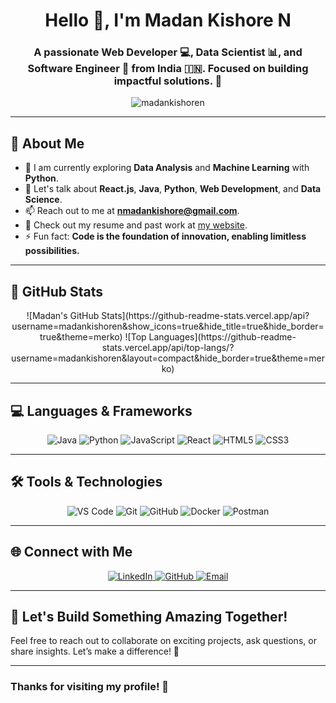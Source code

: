 <h1 align="center">Hello 👋, I'm Madan Kishore N</h1>
<h3 align="center">A passionate Web Developer 💻, Data Scientist 📊, and Software Engineer 🔧 from India 🇮🇳. Focused on building impactful solutions. 🚀</h3>

<p align="center">
  <img src="https://komarev.com/ghpvc/?username=madankishoren&label=Profile%20views&color=0c62ff&style=for-the-badge" alt="madankishoren" />
</p>

---

## 🚀 About Me
- 🌱 I am currently exploring **Data Analysis** and **Machine Learning** with **Python**.
- 💬 Let's talk about **React.js**, **Java**, **Python**, **Web Development**, and **Data Science**.
- 📫 Reach out to me at **nmadankishore@gmail.com**.
- 📄 Check out my resume and past work at [my website](https://madankishorecv.tiiny.site/).
- ⚡ Fun fact: **Code is the foundation of innovation, enabling limitless possibilities.**

---

## 💼 GitHub Stats
<p align="center">
  ![Madan's GitHub Stats](https://github-readme-stats.vercel.app/api?username=madankishoren&show_icons=true&hide_title=true&hide_border=true&theme=merko)
  ![Top Languages](https://github-readme-stats.vercel.app/api/top-langs/?username=madankishoren&layout=compact&hide_border=true&theme=merko)
</p>

---

## 💻 Languages & Frameworks
<p align="center">
  <img src="https://img.shields.io/badge/Java-ED8B00?style=for-the-badge&logo=java&logoColor=white" alt="Java">
  <img src="https://img.shields.io/badge/Python-3776AB?style=for-the-badge&logo=python&logoColor=white" alt="Python">
  <img src="https://img.shields.io/badge/JavaScript-F7DF1E?style=for-the-badge&logo=javascript&logoColor=black" alt="JavaScript">
  <img src="https://img.shields.io/badge/React-61DAFB?style=for-the-badge&logo=react&logoColor=black" alt="React">
  <img src="https://img.shields.io/badge/HTML5-E34F26?style=for-the-badge&logo=html5&logoColor=white" alt="HTML5">
  <img src="https://img.shields.io/badge/CSS3-1572B6?style=for-the-badge&logo=css3&logoColor=white" alt="CSS3">
</p>

---

## 🛠️ Tools & Technologies
<p align="center">
  <img src="https://img.shields.io/badge/VS%20Code-0078d4?style=for-the-badge&logo=visual%20studio%20code&logoColor=white" alt="VS Code">
  <img src="https://img.shields.io/badge/Git-F05032?style=for-the-badge&logo=git&logoColor=white" alt="Git">
  <img src="https://img.shields.io/badge/GitHub-181717?style=for-the-badge&logo=github&logoColor=white" alt="GitHub">
  <img src="https://img.shields.io/badge/Docker-2496ED?style=for-the-badge&logo=docker&logoColor=white" alt="Docker">
  <img src="https://img.shields.io/badge/Postman-FF6C37?style=for-the-badge&logo=postman&logoColor=white" alt="Postman">
</p>

---

## 🌐 Connect with Me
<p align="center">
  <a href="https://www.linkedin.com/in/madankishore/" target="_blank">
    <img src="https://img.shields.io/badge/LinkedIn-0077B5?style=for-the-badge&logo=linkedin&logoColor=white" alt="LinkedIn">
  </a>
  <a href="https://github.com/madankishoren" target="_blank">
    <img src="https://img.shields.io/badge/GitHub-181717?style=for-the-badge&logo=github&logoColor=white" alt="GitHub">
  </a>
  <a href="mailto:nmadankishore@gmail.com" target="_blank">
    <img src="https://img.shields.io/badge/Email-D14836?style=for-the-badge&logo=gmail&logoColor=white" alt="Email">
  </a>
</p>

---

## 🎯 Let's Build Something Amazing Together!
Feel free to reach out to collaborate on exciting projects, ask questions, or share insights. Let’s make a difference! 💬

---

### Thanks for visiting my profile! 🌟
